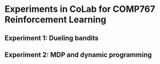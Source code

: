 # Experiments in CoLab for COMP767 Reinforcement Learning 
## Experiment 1: Dueling bandits 
## Experiment 2: MDP and dynamic programming 
